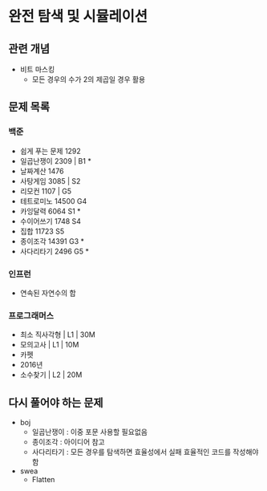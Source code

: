 # 완전 탐색 및 시뮬레이션

## 관련 개념

- 비트 마스킹
    - 모든 경우의 수가 2의 제곱일 경우 활용

## 문제 목록

### 백준

- 쉽게 푸는 문제 1292
- 일곱난쟁이 2309 | B1 *
- 날짜계산 1476
- 사탕게임 3085 | S2
- 리모컨 1107 | G5
- 테트로미노 14500 G4
- 카잉달력 6064 S1 *
- 수이어쓰기 1748 S4
- 집합 11723 S5
- 종이조각 14391 G3 *
- 사다리타기 2496 G5 *

### 인프런

- 연속된 자연수의 합

### 프로그래머스

- 최소 직사각형 | L1 | 30M
- 모의고사 | L1 | 10M
- 카펫
- 2016년
- 소수찾기 | L2 | 20M

## 다시 풀어야 하는 문제

- boj
    - 일곱난쟁이 : 이중 포문 사용할 필요없음
    - 종이조각 : 아이디어 참고
    - 사다리타기 : 모든 경우를 탐색하면 효율성에서 실패 효율적인 코드를 작성해야함
- swea
    - Flatten